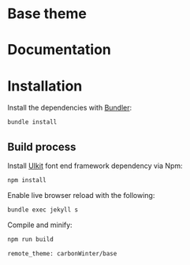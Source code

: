 # Base theme

# Documentation

# Installation

Install the dependencies with [Bundler](http://bundler.io/):

```bash
bundle install
```

## Build process

Install [UIkit](https://getuikit.com/) font end framework dependency via Npm:

```bash
npm install
```

Enable live browser reload with the following:

```bash
bundle exec jekyll s
```

Compile and minify:

```bash
npm run build
```

```
remote_theme: carbonWinter/base
```

